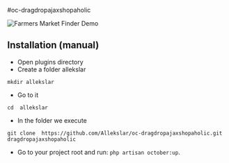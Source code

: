 #oc-dragdropajaxshopaholic

![Farmers Market Finder Demo](DragDropAjaxShopaholic.gif)
## Installation (manual)

* Open plugins directory  
* Create a folder allekslar
```shell 
mkdir allekslar
```
* Go to it
```shell 
cd  allekslar
```
* In the folder we execute
```shell 
git clone  https://github.com/Allekslar/oc-dragdropajaxshopaholic.git dragdropajaxshopaholic
```

* Go to your project root and run: `php artisan october:up`.
